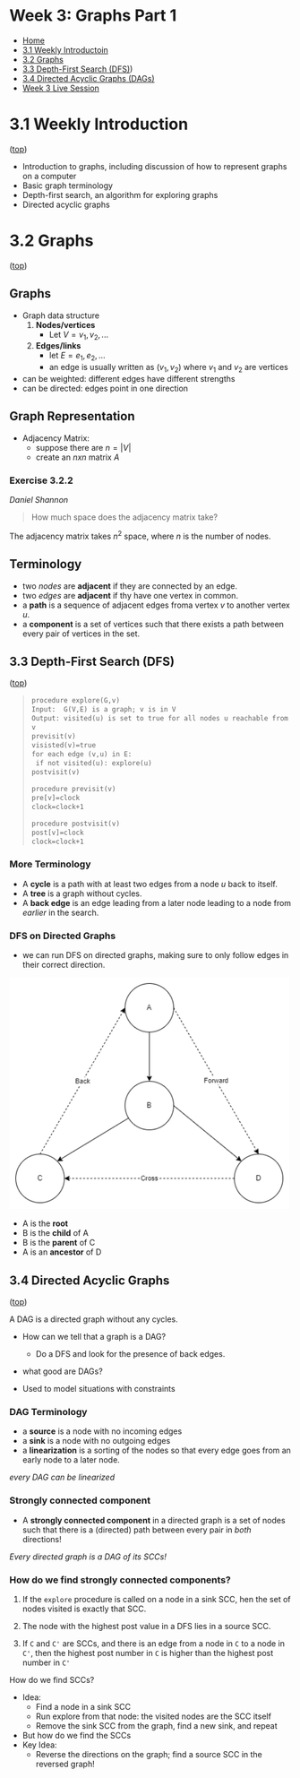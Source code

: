 # Week 3: Graphs Part 1

- [Home](/README.md#async-table-of-contents)
- [3.1 Weekly Introductoin](#31-weekly-introduction)
- [3.2 Graphs](#32-graphs)
- [3.3 Depth-First Search (DFS)](#33-depth-first-search-dfs))
- [3.4 Directed Acyclic Graphs (DAGs)](#34-directed-acyclic-graphs)
- [Week 3 Live Session](#week-3-live-session)

# 3.1 Weekly Introduction
([top](#week-3-graphs-part-1))

- Introduction to graphs, including discussion of how to represent graphs on a computer
- Basic graph terminology
- Depth-first search, an algorithm for exploring graphs
- Directed acyclic graphs

# 3.2 Graphs
([top](#week-3-graphs-part-1))

## Graphs
- Graph data structure
  1. **Nodes/vertices**
     - Let $V={v_1,v_2,...}$
  2. **Edges/links**
     - let $E={e_1,e_2,...}$
     - an edge is usually written as $(v_1,v_2)$ where $v_1$ and $v_2$ are vertices
- can be weighted: different edges have different strengths
- can be directed: edges point in one direction

## Graph Representation
- Adjacency Matrix:
  - suppose there are $n=|V|$
  - create an $nxn$ matrix $A$

### Exercise 3.2.2
*Daniel Shannon*
> How much space does the adjacency matrix take?

The adjacency matrix takes $n^2$ space, where $n$ is the number of nodes.

## Terminology
- two *nodes* are **adjacent** if they are connected by an edge.
- two *edges* are **adjacent** if thy have one vertex in common.
- a **path** is a sequence of adjacent edges froma vertex *v* to another vertex *u*.
- a **component** is a set of vertices such that there exists a path between every pair of vertices in the set.

## 3.3 Depth-First Search (DFS)
([top](#week-3-graphs-part-1))

>```
>procedure explore(G,v)
>Input:  G(V,E) is a graph; v is in V
>Output: visited(u) is set to true for all nodes u reachable from v
>previsit(v)
>visisted(v)=true
>for each edge (v,u) in E:
>  if not visited(u): explore(u)
>postvisit(v)
>```
>
>```
>procedure previsit(v)
>pre[v]=clock
>clock=clock+1
>```
>```
>procedure postvisit(v)
>post[v]=clock
>clock=clock+1
>```
> 

### More Terminology
- A **cycle** is a path with at least two edges from a node *u* back to itself.
- A **tree** is a graph without cycles.
- A **back edge** is an edge leading from a later node leading to a node from *earlier* in the search.

### DFS on Directed Graphs
- we can run DFS on directed graphs, making sure to only follow edges in their correct direction.

<img src="DFSTree.png" width=500 alt="DFS Tree" title="DFS Tree"/>

- A is the **root**
- B is the **child** of A
- B is the **parent** of C
- A is an **ancestor** of D

## 3.4 Directed Acyclic Graphs
([top](#week-3-graphs-part-1))

 A DAG is a directed graph without any cycles.
 - How can we tell that a graph is a DAG?
   - Do a DFS and look for the presence of back edges.

- what good are DAGs?
- Used to model situations with constraints

### DAG Terminology
- a **source** is a node with no incoming edges
- a **sink** is a node with no outgoing edges
- a **linearization** is a sorting of the nodes so that every edge goes from an early node to a later node.

*every DAG can be linearized*

### Strongly connected component
- A **strongly connected component** in a directed graph is a set of nodes such that there is a (directed) path between every pair in *both* directions!

*Every directed graph is a DAG of its SCCs!*

### How do we find strongly connected components?
1. If the `explore` procedure is called on a node in a sink SCC, hen the set of nodes visited is exactly that SCC.

2. The node with the highest post value in a DFS lies in a source SCC.

3. If `C` and `C'` are SCCs, and there is an edge from a node in `C` to a node in `C'`, then the highest post number in `C` is higher than the highest post number in `C'`

How do we find SCCs?
- Idea:
  - Find a node in a sink SCC
  - Run explore from that node: the visited nodes are the SCC itself
  - Remove the sink SCC from the graph, find a new sink, and repeat
- But how do we find the SCCs
- Key Idea:
  - Reverse the directions on the graph; find a source SCC in the reversed graph!
  